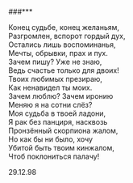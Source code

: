###\*\*\*

Конец судьбе, конец желаньям,  
Разгромлен, вспорот гордый дух,  
Остались лишь воспоминанья,  
Мечты, обрывки, прах и пух.  
Зачем пишу? Уже не знаю,  
Ведь счастье только для двоих!  
Твоих любимых презираю,  
Как ненавидел ты моих.  
Зачем люблю? Зачем иронию  
Меняю я на сотни слёз?  
Моя судьба в твоей ладони,  
Я рак без панциря, насквозь  
Пронзённый скорпиона жалом,  
Но как бы ни было, хочу  
Убитой быть твоим кинжалом,  
Чтоб поклониться палачу!

29.12.98
